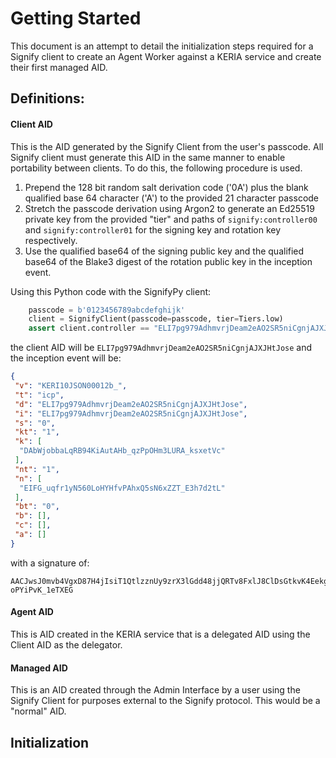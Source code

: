 # Getting Started

This document is an attempt to detail the initialization steps required for a Signify client to create an Agent Worker 
against a KERIA service and create their first managed AID.

## Definitions:

#### Client AID
This is the AID generated by the Signify Client from the user's passcode.  All Signify client must generate this AID in
the same manner to enable portability between clients.  To do this, the following procedure is used.

1. Prepend the 128 bit random salt derivation code ('0A') plus the blank qualified base 64 character ('A') to the provided 21 character passcode
2. Stretch the passcode derivation using Argon2 to generate an Ed25519 private key from the provided "tier" and paths of `signify:controller00` and `signify:controller01` for the signing key and rotation key respectively.
3. Use the qualified base64 of the signing public key and the qualified base64 of the Blake3 digest of the rotation public key in the inception event.

Using this Python code with the SignifyPy client:

```python
    passcode = b'0123456789abcdefghijk'
    client = SignifyClient(passcode=passcode, tier=Tiers.low)
    assert client.controller == "ELI7pg979AdhmvrjDeam2eAO2SR5niCgnjAJXJHtJose"
```

the client AID will be `ELI7pg979AdhmvrjDeam2eAO2SR5niCgnjAJXJHtJose` and the inception event will be:

```json
{
 "v": "KERI10JSON00012b_",
 "t": "icp",
 "d": "ELI7pg979AdhmvrjDeam2eAO2SR5niCgnjAJXJHtJose",
 "i": "ELI7pg979AdhmvrjDeam2eAO2SR5niCgnjAJXJHtJose",
 "s": "0",
 "kt": "1",
 "k": [
  "DAbWjobbaLqRB94KiAutAHb_qzPpOHm3LURA_ksxetVc"
 ],
 "nt": "1",
 "n": [
  "EIFG_uqfr1yN560LoHYHfvPAhxQ5sN6xZZT_E3h7d2tL"
 ],
 "bt": "0",
 "b": [],
 "c": [],
 "a": []
}
```

with a signature of:

```
AACJwsJ0mvb4VgxD87H4jIsiT1QtlzznUy9zrX3lGdd48jjQRTv8FxlJ8ClDsGtkvK4Eekg5p-oPYiPvK_1eTXEG
```
#### Agent AID
This is AID created in the KERIA service that is a delegated AID using the Client AID as the delegator.

#### Managed AID
This is an AID created through the Admin Interface by a user using the Signify Client for purposes external to the
Signify protocol.  This would be a "normal" AID.


## Initialization




